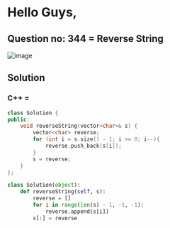 # Hello Guys,
## Question no: 344 = Reverse String
![image](https://github.com/user-attachments/assets/e8ce964f-b3bd-41b0-912c-e3d5014fbc76)


## Solution

### C++ = 
```cpp
class Solution {
public:
    void reverseString(vector<char>& s) {
        vector<char> reverse;
        for (int i = s.size() - 1; i >= 0; i--){
            reverse.push_back(s[i]);
        }
        s = reverse;
    }
};
```
```python
class Solution(object):
    def reverseString(self, s):
        reverse = []
        for i in range(len(s) - 1, -1, -1):
            reverse.append(s[i])
        s[:] = reverse
```
